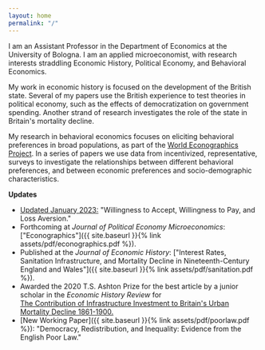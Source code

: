 ```yaml
---
layout: home
permalink: "/"
---
```


I am an Assistant Professor in the Department of Economics at the University of Bologna. I am an applied microeconomist, with research interests straddling Economic History, Political Economy, and Behavioral Economics.

My work in economic history is focused on the development of the British state. Several of my papers use the British experience to test theories in political economy, such as the effects of democratization on government spending. Another strand of research investigates the role of the state in Britain's mortality decline.

My research in behavioral economics focuses on eliciting behavioral preferences in broad populations, as part of the [World Econographics Project](http://www.its.caltech.edu/~snowberg/wep.html). In a series of papers we use data from incentivized, representative, surveys to investigate the relationships between different behavioral preferences, and between economic preferences and socio-demographic characteristics.

**Updates**

- [Updated January 2023:](http://www.nber.org/papers/w30836) "Willingness to Accept, Willingness to Pay, and Loss Aversion."
- Forthcoming at _Journal of Political Economy Microeconomics_: ["Econographics"]({{ site.baseurl }}{% link assets/pdf/econographics.pdf %}). 
- Published at the _Journal of Economic History_: ["Interest Rates, Sanitation Infrastructure, and Mortality
Decline in Nineteenth-Century England and Wales"]({{ site.baseurl }}{% link assets/pdf/sanitation.pdf %}). 
- Awarded the 2020 T.S. Ashton Prize for the best article by a junior scholar in the _Economic History Review_ for <br> [The Contribution of Infrastructure Investment to Britain's Urban Mortality Decline 1861-1900.](https://onlinelibrary.wiley.com/doi/abs/10.1111/ehr.12699)
- [New Working Paper]({{ site.baseurl }}{% link assets/pdf/poorlaw.pdf %}): "Democracy, Redistribution, and Inequality: Evidence from the English Poor Law."
